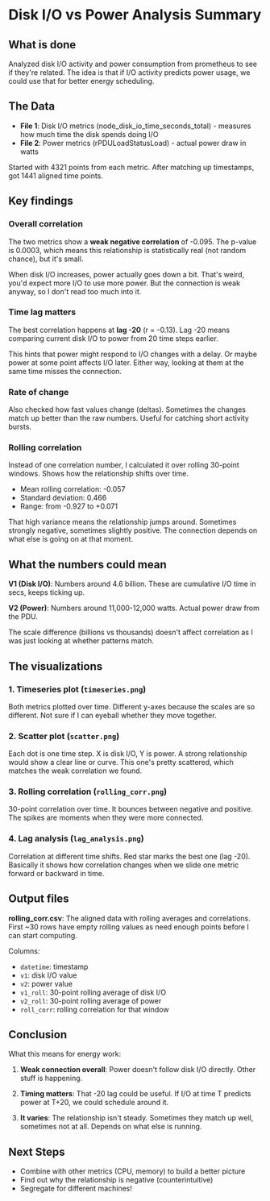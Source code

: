 # Disk I/O vs Power Analysis Summary

## What is done

Analyzed disk I/O activity and power consumption from prometheus to see if they're related. The idea is that if I/O activity predicts power usage, we could use that for better energy scheduling.

## The Data

- **File 1**: Disk I/O metrics (node_disk_io_time_seconds_total) - measures how much time the disk spends doing I/O
- **File 2**: Power metrics (rPDULoadStatusLoad) - actual power draw in watts

Started with 4321 points from each metric. After matching up timestamps, got 1441 aligned time points.

## Key findings

### Overall correlation

The two metrics show a **weak negative correlation** of -0.095. The p-value is 0.0003, which means this relationship is statistically real (not random chance), but it's small.

When disk I/O increases, power actually goes down a bit. That's weird, you'd expect more I/O to use more power. But the connection is weak anyway, so I don't read too much into it.

### Time lag matters

The best correlation happens at **lag -20** (r = -0.13). Lag -20 means comparing current disk I/O to power from 20 time steps earlier.

This hints that power might respond to I/O changes with a delay. Or maybe power at some point affects I/O later. Either way, looking at them at the same time misses the connection.

### Rate of change

Also checked how fast values change (deltas). Sometimes the changes match up better than the raw numbers. Useful for catching short activity bursts.

### Rolling correlation

Instead of one correlation number, I calculated it over rolling 30-point windows. Shows how the relationship shifts over time.

- Mean rolling correlation: -0.057
- Standard deviation: 0.466
- Range: from -0.927 to +0.071

That high variance means the relationship jumps around. Sometimes strongly negative, sometimes slightly positive. The connection depends on what else is going on at that moment.

## What the numbers could mean

**V1 (Disk I/O)**: Numbers around 4.6 billion. These are cumulative I/O time in secs, keeps ticking up.

**V2 (Power)**: Numbers around 11,000-12,000 watts. Actual power draw from the PDU.

The scale difference (billions vs thousands) doesn't affect correlation as I was just looking at whether patterns match.

## The visualizations

### 1. Timeseries plot (`timeseries.png`)

Both metrics plotted over time. Different y-axes because the scales are so different. Not sure if I can eyeball whether they move together.

### 2. Scatter plot (`scatter.png`)

Each dot is one time step. X is disk I/O, Y is power. A strong relationship would show a clear line or curve. This one's pretty scattered, which matches the weak correlation we found.

### 3. Rolling correlation (`rolling_corr.png`)

30-point correlation over time. It bounces between negative and positive. The spikes are moments when they were more connected.

### 4. Lag analysis (`lag_analysis.png`)

Correlation at different time shifts. Red star marks the best one (lag -20). Basically it shows how correlation changes when we slide one metric forward or backward in time.

## Output files

**rolling_corr.csv**: The aligned data with rolling averages and correlations. First ~30 rows have empty rolling values as need enough points before I can start computing.

Columns:
- `datetime`: timestamp
- `v1`: disk I/O value
- `v2`: power value
- `v1_roll`: 30-point rolling average of disk I/O
- `v2_roll`: 30-point rolling average of power
- `roll_corr`: rolling correlation for that window

## Conclusion

What this means for energy work:

1. **Weak connection overall**: Power doesn't follow disk I/O directly. Other stuff is happening.

2. **Timing matters**: That -20 lag could be useful. If I/O at time T predicts power at T+20, we could schedule around it.

3. **It varies**: The relationship isn't steady. Sometimes they match up well, sometimes not at all. Depends on what else is running.

## Next Steps

- Combine with other metrics (CPU, memory) to build a better picture
- Find out why the relationship is negative (counterintuitive)
- Segregate for different machines!